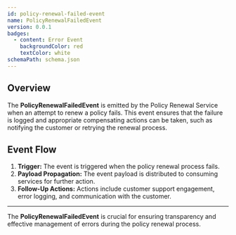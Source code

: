 ```yaml
---
id: policy-renewal-failed-event
name: PolicyRenewalFailedEvent
version: 0.0.1
badges:
  - content: Error Event
    backgroundColor: red
    textColor: white
schemaPath: schema.json
---
```


## Overview

The **PolicyRenewalFailedEvent** is emitted by the Policy Renewal Service when an attempt to renew a policy fails. This event ensures that the failure is logged and appropriate compensating actions can be taken, such as notifying the customer or retrying the renewal process.

<SchemaViewer file="schema.json" title="JSON Schema" />

## Event Flow

1. **Trigger:** The event is triggered when the policy renewal process fails.
2. **Payload Propagation:** The event payload is distributed to consuming services for further action.
3. **Follow-Up Actions:** Actions include customer support engagement, error logging, and communication with the customer.

---

The **PolicyRenewalFailedEvent** is crucial for ensuring transparency and effective management of errors during the policy renewal process.
